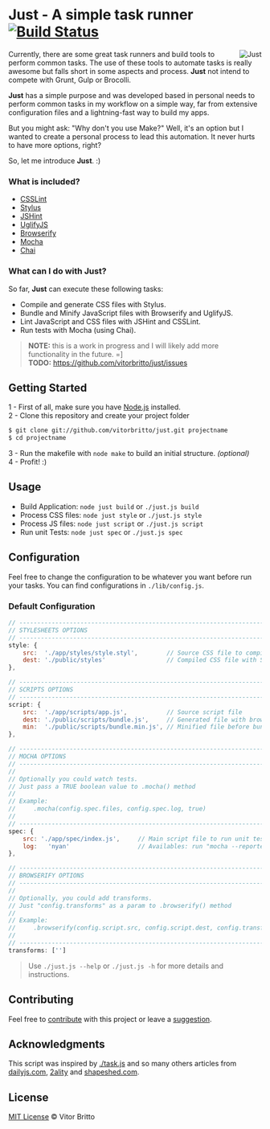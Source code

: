# Just - A simple task runner [![Build Status](https://travis-ci.org/vitorbritto/just.svg)](https://travis-ci.org/vitorbritto/just)

<img src="http://www.vitorbritto.com.br/just/assets/images/logo.png" alt="Just" align="right">

Currently, there are some great task runners and build tools to perform common tasks. The use of these tools to automate tasks is really awesome but falls short in some aspects and process. **Just** not intend to compete with Grunt, Gulp or Brocolli.

**Just** has a simple purpose and was developed based in personal needs to perform common tasks in my workflow on a simple way, far from extensive configuration files and a lightning-fast way to build my apps.

But you might ask: "Why don't you use Make?" Well, it's an option but I wanted to create a personal process to lead this automation. It never hurts to have more options, right?

So, let me introduce **Just**. :)

### What is included?

- [CSSLint](https://npmjs.org/package/csslint)
- [Stylus](https://npmjs.org/package/stylus)
- [JSHint](https://npmjs.org/package/jshint)
- [UglifyJS](https://npmjs.org/package/uglify-js)
- [Browserify](https://www.npmjs.org/package/browserify)
- [Mocha](https://www.npmjs.org/package/mocha)
- [Chai](https://www.npmjs.org/package/chai)

### What can I do with Just?

So far, **Just** can execute these following tasks:

- Compile and generate CSS files with Stylus.
- Bundle and Minify JavaScript files with Browserify and UglifyJS.
- Lint JavaScript and CSS files with JSHint and CSSLint.
- Run tests with Mocha (using Chai).


> **NOTE:** this is a work in progress and I will likely add more functionality in the future. =] <br>
> **TODO:** https://github.com/vitorbritto/just/issues


## Getting Started

1 - First of all, make sure you have [Node.js](http://nodejs.org/) installed. <br>
2 - Clone this repository and create your project folder

```bash
$ git clone git://github.com/vitorbritto/just.git projectname
$ cd projectname
```

3 - Run the makefile with `node make` to build an initial structure. _(optional)_ <br>
4 - Profit! :)

## Usage

- Build Application: `node just build` or `./just.js build`
- Process CSS files: `node just style` or `./just.js style`
- Process JS files: `node just script` or `./just.js script`
- Run unit Tests:   `node just spec` or `./just.js spec`

## Configuration

Feel free to change the configuration to be whatever you want before run your tasks. You can find configurations in `./lib/config.js`.

### Default Configuration

```javascript
// ------------------------------------------------------------------------------------
// STYLESHEETS OPTIONS
// ------------------------------------------------------------------------------------
style: {
    src:  './app/styles/style.styl',        // Source CSS file to compile with Stylus
    dest: './public/styles'                 // Compiled CSS file with Stylus
},

// ------------------------------------------------------------------------------------
// SCRIPTS OPTIONS
// ------------------------------------------------------------------------------------
script: {
    src:  './app/scripts/app.js',           // Source script file
    dest: './public/scripts/bundle.js',     // Generated file with browserify
    min:  './public/scripts/bundle.min.js', // Minified file before bundled with browserify
},

// ------------------------------------------------------------------------------------
// MOCHA OPTIONS
// ------------------------------------------------------------------------------------
//
// Optionally you could watch tests.
// Just pass a TRUE boolean value to .mocha() method
//
// Example:
//     .mocha(config.spec.files, config.spec.log, true)
//
// ------------------------------------------------------------------------------------
spec: {
    src: './app/spec/index.js',     // Main script file to run unit tests
    log:   'nyan'                   // Availables: run "mocha --reporters" on Shell
},

// ------------------------------------------------------------------------------------
// BROWSERIFY OPTIONS
// ------------------------------------------------------------------------------------
//
// Optionally, you could add transforms.
// Just "config.transforms" as a param to .browserify() method
//
// Example:
//     .browserify(config.script.src, config.script.dest, config.transforms)
//
// ------------------------------------------------------------------------------------
transforms: ['']
```

> Use `./just.js --help` or `./just.js -h` for more details and instructions.


## Contributing

Feel free to [contribute](https://github.com/vitorbritto/just/pulls) with this project or leave a [suggestion](https://github.com/vitorbritto/just/issues).


## Acknowledgments

This script was inspired by [./task.js](https://gist.github.com/substack/8313379) and so many others articles from [dailyjs.com](http://dailyjs.com), [2ality](http://2ality.com) and [shapeshed.com](http://shapeshed.com).


## License

[MIT License](http://vitorbritto.mit-license.org/) © Vitor Britto
